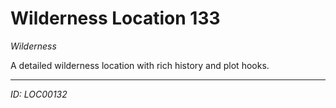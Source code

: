 # Wilderness Location 133

*Wilderness*

A detailed wilderness location with rich history and plot hooks.

---
*ID: LOC00132*